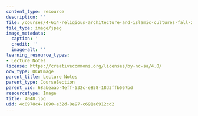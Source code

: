 ```yaml
---
content_type: resource
description: ''
file: /courses/4-614-religious-architecture-and-islamic-cultures-fall-2002/4c0978c41890e32d8e97c691a6912cd2_4048.jpg
file_type: image/jpeg
image_metadata:
  caption: ''
  credit: ''
  image-alt: ''
learning_resource_types:
- Lecture Notes
license: https://creativecommons.org/licenses/by-nc-sa/4.0/
ocw_type: OCWImage
parent_title: Lecture Notes
parent_type: CourseSection
parent_uid: 68abeaab-4eff-532c-e858-18d3ffb567bd
resourcetype: Image
title: 4048.jpg
uid: 4c0978c4-1890-e32d-8e97-c691a6912cd2
---
```

